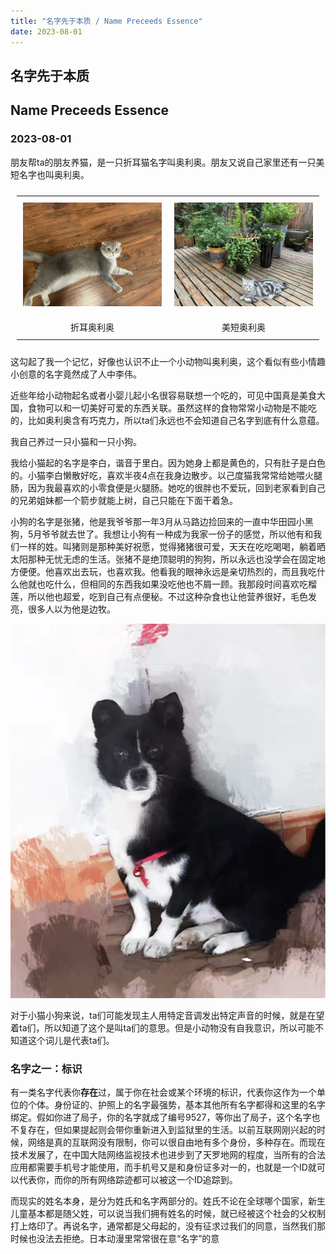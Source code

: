 ```yaml
---
title: "名字先于本质 / Name Preceeds Essence"
date: 2023-08-01
---
```


## 名字先于本质  
## Name Preceeds Essence  
### 2023-08-01

朋友帮ta的朋友养猫，是一只折耳猫名字叫奥利奥。朋友又说自己家里还有一只美短名字也叫奥利奥。

<style>
table, tr, td, th {
  padding: 10px;
  margin: auto;
  border: none;
  text-align: center;
}
</style>

<table>
  <tr>
    <td>
      <img src="/static/blog/name-preceeds-essence/ScottishFold.jpg" alt="折耳奥利奥" style="max-width:100%; height:auto;">
    </td>
    <td>
      <img src="/static/blog/name-preceeds-essence/AmericanShorthair.jpg" alt="美短奥利奥" style="max-width:100%; height:auto;">
    </td>
  </tr>
  <tr>
    <td>折耳奥利奥</td>
    <td>美短奥利奥</td>
  </tr>
</table>


这勾起了我一个记忆，好像也认识不止一个小动物叫奥利奥，这个看似有些小情趣小创意的名字竟然成了人中李伟。

近些年给小动物起名或者小婴儿起小名很容易联想一个吃的，可见中国真是美食大国，食物可以和一切美好可爱的东西关联。虽然这样的食物常常小动物是不能吃的，比如奥利奥含有巧克力，所以ta们永远也不会知道自己名字到底有什么意蕴。

我自己养过一只小猫和一只小狗。

我给小猫起的名字是李白，谐音于里白。因为她身上都是黄色的，只有肚子是白色的。小猫李白懒散好吃，喜欢半夜4点在我身边散步。以己度猫我常常给她喂火腿肠，因为我最喜欢的小零食便是火腿肠。她吃的很胖也不爱玩，回到老家看到自己的兄弟姐妹都一个箭步就能上树，自己只能在下面干着急。

小狗的名字是张猪，他是我爷爷那一年3月从马路边捡回来的一直中华田园小黑狗，5月爷爷就去世了。我想让小狗有一种成为我家一份子的感觉，所以他有和我们一样的姓。叫猪则是那种美好祝愿，觉得猪猪很可爱，天天在吃吃喝喝，躺着晒太阳那种无忧无虑的生活。张猪不是绝顶聪明的狗狗，所以永远也没学会在固定地方便便。他喜欢出去玩，也喜欢我。他看我的眼神永远是亲切热烈的，而且我吃什么他就也吃什么，但相同的东西我如果没吃他也不屑一顾。我那段时间喜欢吃榴莲，所以他也超爱，吃到自己有点便秘。不过这种杂食也让他营养很好，毛色发亮，很多人以为他是边牧。

![张猪](/static/blog/name-preceeds-essence/ZhuZhang.jpg)

对于小猫小狗来说，ta们可能发现主人用特定音调发出特定声音的时候，就是在望着ta们，所以知道了这个是叫ta们的意思。但是小动物没有自我意识，所以可能不知道这个词儿是代表ta们。

### 名字之一：标识

有一类名字代表你**存在**过，属于你在社会或某个环境的标识，代表你这作为一个单位的个体。身份证的、护照上的名字最强势，基本其他所有名字都得和这里的名字绑定。假如你进了局子，你的名字就成了编号9527，等你出了局子，这个名字也不复存在，但如果提起则会带你重新进入到监狱里的生活。以前互联网刚兴起的时候，网络是真的互联网没有限制，你可以很自由地有多个身份，多种存在。而现在技术发展了，在中国大陆网络监视技术也进步到了天罗地网的程度，当所有的合法应用都需要手机号才能使用，而手机号又是和身份证多对一的，也就是一个ID就可以代表你，而你的所有网络踪迹都可以被这一个ID追踪到。

而现实的姓名本身，是分为姓氏和名字两部分的。姓氏不论在全球哪个国家，新生儿童基本都是随父姓，可以说当我们拥有姓名的时候，就已经被这个社会的父权制打上烙印了。再说名字，通常都是父母起的，没有征求过我们的同意，当然我们那时候也没法去拒绝。日本动漫里常常很在意“名字”的意
